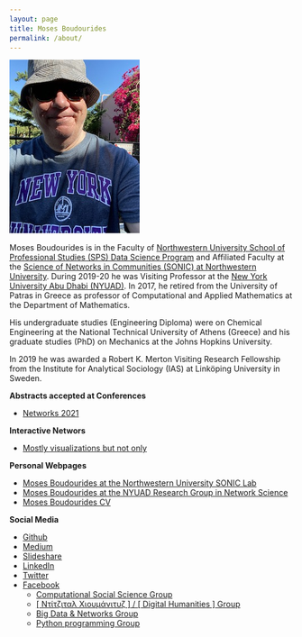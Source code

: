 ```yaml
---
layout: page
title: Moses Boudourides
permalink: /about/
---
```

![](images/IMG-1651.JPG)

Moses Boudourides is in the Faculty of [Northwestern University School of Professional Studies (SPS) Data Science Program](https://sps.northwestern.edu/masters/data-science/faculty.php) and Affiliated Faculty at the [Science of Networks in Communities (SONIC) at Northwestern University](http://sonic.northwestern.edu/people/affiliated-faculty/moses-boudourides/). During 2019-20 he was Visiting Professor at the [New York University Abu Dhabi (NYUAD)](https://nyuad.nyu.edu/en/). In 2017, he retired from the University of Patras in Greece as professor of Computational and Applied Mathematics at the Department of Mathematics.

His undergraduate studies (Engineering Diploma) were on Chemical Engineering at the National Technical University of Athens (Greece) and his graduate studies (PhD) on Mechanics at the Johns Hopkins University.

In 2019 he was awarded a Robert K. Merton Visiting Research Fellowship from the Institute for Analytical Sociology (IAS) at Linköping University in Sweden.

**Abstracts accepted at Conferences**
* [Networks 2021](https://sonic.northwestern.edu/sonic-faculty-affiliate-will-also-attend-networks2021/)

**Interactive Networs**
* [Mostly visualizations but not only](https://mboudour.github.io/var/index.html)

**Personal Webpages**
* [Moses Boudourides at the Northwestern University SONIC Lab](http://sonic.northwestern.edu/people/affiliated-faculty/moses-boudourides/)
* [Moses Boudourides at the NYUAD Research Group in Network Science](https://sites.google.com/nyu.edu/rgns/members)
* [Moses Boudourides CV](https://www.dropbox.com/s/s7n63zum1498q0i/Boudourides_CV_Aug2020a.pdf?dl=0)

**Social Media**
* [Github](https://github.com/mboudour)
* [Medium](https://medium.com/@mosabou)
* [Slideshare](https://www.slideshare.net/MosesBoudourides)
* [LinkedIn](https://www.linkedin.com/in/moses-boudourides-24aba121/)
* [Twitter](https://twitter.com/mosabou)
* [Facebook](https://www.facebook.com/moses.boudourides)
  - [Computational Social Science Group](https://www.facebook.com/groups/523771471380181/)
  - [[ Ντίτζιταλ Χιουμάνιτυζ ] / [ Digital Humanities ] Group](https://www.facebook.com/groups/1960653647501516/)
  - [Big Data & Networks Group](https://www.facebook.com/groups/925927650775110/)
  - [Python programming Group](https://www.facebook.com/groups/452410538247509/)
